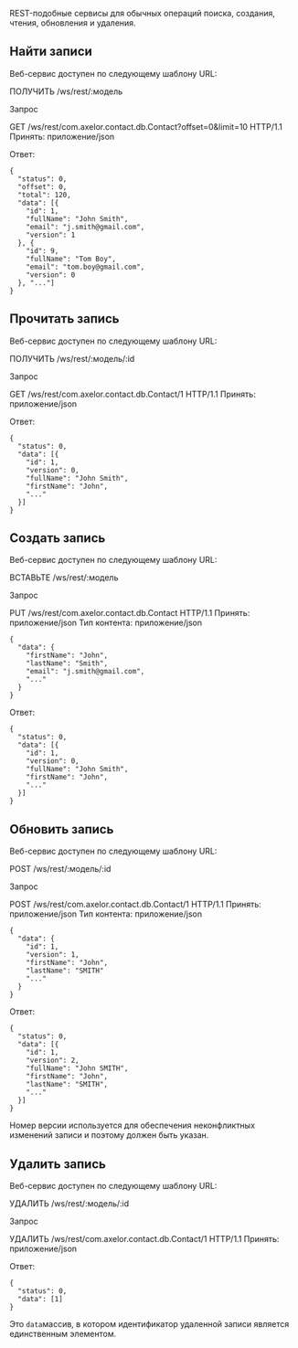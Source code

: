 REST-подобные сервисы для обычных операций поиска, создания, чтения, обновления и удаления.

[](#find-records)Найти записи
-----------------------------

Веб-сервис доступен по следующему шаблону URL:

ПОЛУЧИТЬ /ws/rest/:модель

Запрос

GET /ws/rest/com.axelor.contact.db.Contact?offset=0&limit=10 HTTP/1.1
Принять: приложение/json

Ответ:

    {
      "status": 0,
      "offset": 0,
      "total": 120,
      "data": [{
        "id": 1,
        "fullName": "John Smith",
        "email": "j.smith@gmail.com",
        "version": 1
      }, {
        "id": 9,
        "fullName": "Tom Boy",
        "email": "tom.boy@gmail.com",
        "version": 0
      }, "..."]
    }


[](#read-a-record)Прочитать запись
----------------------------------

Веб-сервис доступен по следующему шаблону URL:

ПОЛУЧИТЬ /ws/rest/:модель/:id

Запрос

GET /ws/rest/com.axelor.contact.db.Contact/1 HTTP/1.1
Принять: приложение/json

Ответ:

    {
      "status": 0,
      "data": [{
        "id": 1,
        "version": 0,
        "fullName": "John Smith",
        "firstName": "John",
        "..."
      }]
    }


[](#create-a-record)Создать запись
----------------------------------

Веб-сервис доступен по следующему шаблону URL:

ВСТАВЬТЕ /ws/rest/:модель

Запрос

PUT /ws/rest/com.axelor.contact.db.Contact HTTP/1.1
Принять: приложение/json
Тип контента: приложение/json

    {
      "data": {
        "firstName": "John",
        "lastName": "Smith",
        "email": "j.smith@gmail.com",
        "..."
      }
    }


Ответ:

    {
      "status": 0,
      "data": [{
        "id": 1,
        "version": 0,
        "fullName": "John Smith",
        "firstName": "John",
        "..."
      }]
    }


[](#update-a-record)Обновить запись
-----------------------------------

Веб-сервис доступен по следующему шаблону URL:

POST /ws/rest/:модель/:id

Запрос

POST /ws/rest/com.axelor.contact.db.Contact/1 HTTP/1.1
Принять: приложение/json
Тип контента: приложение/json

    {
      "data": {
        "id": 1,
        "version": 1,
        "firstName": "John",
        "lastName": "SMITH"
        "..."
      }
    }


Ответ:

    {
      "status": 0,
      "data": [{
        "id": 1,
        "version": 2,
        "fullName": "John SMITH",
        "firstName": "John",
        "lastName": "SMITH",
        "..."
      }]
    }


Номер версии используется для обеспечения неконфликтных изменений записи и поэтому должен быть указан.

[](#delete-a-record)Удалить запись
----------------------------------

Веб-сервис доступен по следующему шаблону URL:

УДАЛИТЬ /ws/rest/:модель/:id

Запрос

УДАЛИТЬ /ws/rest/com.axelor.contact.db.Contact/1 HTTP/1.1
Принять: приложение/json

Ответ:

    {
      "status": 0,
      "data": [1]
    }


Это `data`массив, в котором идентификатор удаленной записи является единственным элементом.